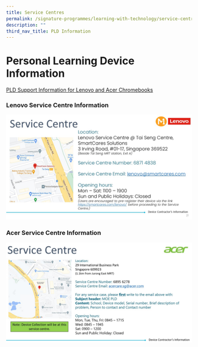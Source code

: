 ```yaml
---
title: Service Centres
permalink: /signature-programmes/learning-with-technology/service-centres/
description: ""
third_nav_title: PLD Information
---
```

# Personal Learning Device Information
[PLD Support Information for Lenovo and Acer Chromebooks](/files/Learning%20With%20Technology/PLD%20Support%20Information%20Website%20Updated%203%20Lenovo%20Acer.pdf)


### Lenovo Service Centre Information
![](/images/PLD%201.jpeg)
### Acer Service Centre Information
![](/images/PLD%202.jpeg)